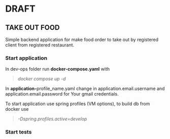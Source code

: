 # DRAFT
## TAKE OUT FOOD

Simple backend application for make food order to take out by registered client from registered restaurant.

### Start application

In dev-ops folder run <b>docker-compose.yaml</b> with
> <i>docker compose up -d </i>

In <b>application-</b>profile_name.yaml change in application.email.username and application.email.password for Your gmail credentials.  

To start application use spring profiles (VM options), to build db from docker use
> <i>-Dspring.profiles.active=develop</i>

### Start tests
